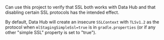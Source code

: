 Can use this project to verify that SSL both works with Data Hub and that disabling certain 
SSL protocols has the intended effect. 

By default, Data Hub will create an insecure `SSLContext` with `TLSv1.2` as the protocol when 
`mlStagingSimpleSsl=true` is in `gradle.properties` (or if any other "simple SSL" property is set to "true").


